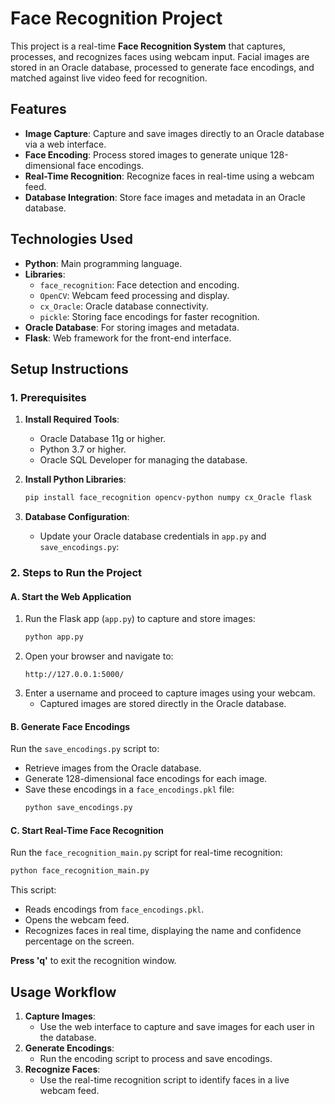 # **Face Recognition Project**

This project is a real-time **Face Recognition System** that captures, processes, and recognizes faces using webcam input. Facial images are stored in an Oracle database, processed to generate face encodings, and matched against live video feed for recognition.


## **Features**
- **Image Capture**: Capture and save images directly to an Oracle database via a web interface.
- **Face Encoding**: Process stored images to generate unique 128-dimensional face encodings.
- **Real-Time Recognition**: Recognize faces in real-time using a webcam feed.
- **Database Integration**: Store face images and metadata in an Oracle database.


## **Technologies Used**
- **Python**: Main programming language.
- **Libraries**:
  - `face_recognition`: Face detection and encoding.
  - `OpenCV`: Webcam feed processing and display.
  - `cx_Oracle`: Oracle database connectivity.
  - `pickle`: Storing face encodings for faster recognition.
- **Oracle Database**: For storing images and metadata.
- **Flask**: Web framework for the front-end interface.


## **Setup Instructions**

### **1. Prerequisites**
1. **Install Required Tools**:
   - Oracle Database 11g or higher.
   - Python 3.7 or higher.
   - Oracle SQL Developer for managing the database.

2. **Install Python Libraries**:
   ```bash
   pip install face_recognition opencv-python numpy cx_Oracle flask
   ```

3. **Database Configuration**:
   - Update your Oracle database credentials in `app.py` and `save_encodings.py`:

### **2. Steps to Run the Project**

#### **A. Start the Web Application**
1. Run the Flask app (`app.py`) to capture and store images:
   ```bash
   python app.py
   ```
2. Open your browser and navigate to:
   ```
   http://127.0.0.1:5000/
   ```
3. Enter a username and proceed to capture images using your webcam.  
   - Captured images are stored directly in the Oracle database.  


#### **B. Generate Face Encodings**
Run the `save_encodings.py` script to:
- Retrieve images from the Oracle database.
- Generate 128-dimensional face encodings for each image.
- Save these encodings in a `face_encodings.pkl` file:
   ```bash
   python save_encodings.py
   ```


#### **C. Start Real-Time Face Recognition**
Run the `face_recognition_main.py` script for real-time recognition:
```bash
python face_recognition_main.py
```
This script:
- Reads encodings from `face_encodings.pkl`.
- Opens the webcam feed.
- Recognizes faces in real time, displaying the name and confidence percentage on the screen.

**Press 'q'** to exit the recognition window.


## **Usage Workflow**
1. **Capture Images**:
   - Use the web interface to capture and save images for each user in the database.
2. **Generate Encodings**:
   - Run the encoding script to process and save encodings.
3. **Recognize Faces**:
   - Use the real-time recognition script to identify faces in a live webcam feed.


